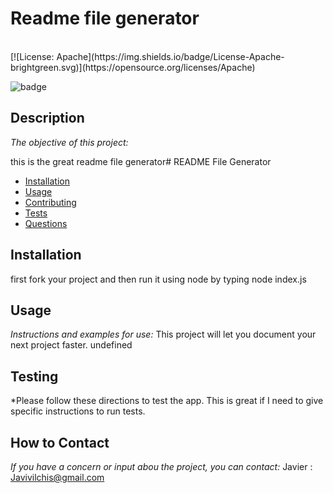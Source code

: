 # Readme file generator

<br>
[![License: Apache](https://img.shields.io/badge/License-Apache-brightgreen.svg)](https://opensource.org/licenses/Apache)

![badge](https://img.shields.io/badge/license-Apache-brightgreen)<br />

## Description 

*The objective of this project:* 

this is the great readme file generator# README File Generator 
* [Installation](#installation)
* [Usage](#usage)
* [Contributing](#contributing)
* [Tests](#tests)
* [Questions](#questions)
## Installation
first fork your project and then run it using node by typing node index.js
## Usage 
  
*Instructions and examples for use:*
This project will let you document your next project faster.
undefined
## Testing
*Please follow these directions to test the app.
This is great if I need to give specific instructions to run tests.
## How to Contact

*If you have a concern or input abou the project, you can contact:*
Javier :  Javivilchis@gmail.com